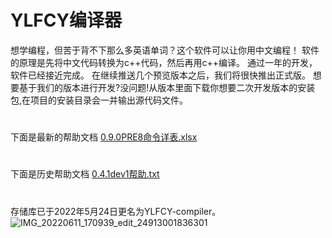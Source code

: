 
# YLFCY编译器
想学编程，但苦于背不下那么多英语单词？这个软件可以让你用中文编程！
软件的原理是先将中文代码转换为c++代码，然后再用c++编译。
通过一年的开发，软件已经接近完成。
在继续推送几个预览版本之后，我们将很快推出正式版。
想要基于我们的版本进行开发?没问题!从版本里面下载你想要二次开发版本的安装包,在项目的安装目录会一并输出源代码文件。
#
下面是最新的帮助文档
[0.9.0PRE8命令详表.xlsx](https://github.com/yulinfeng16/YLFCY-/files/8749440/0.9.0PRE8.xlsx)
# 
下面是历史帮助文档
[0.4.1dev1帮助.txt](https://github.com/yulinfeng16/YLFCY-/files/8749442/default.txt)
#
存储库已于2022年5月24日更名为YLFCY-compiler。
![IMG_20220611_170939_edit_24913001836301](https://user-images.githubusercontent.com/86186021/173181660-dc129b4e-1edc-455a-8cc3-2c03dde6b572.jpg)
